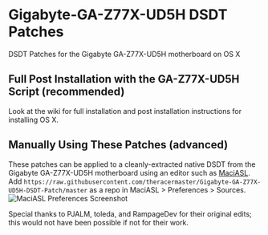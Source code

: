 # Gigabyte-GA-Z77X-UD5H DSDT Patches

DSDT Patches for the Gigabyte GA-Z77X-UD5H motherboard on OS X

## Full Post Installation with the GA-Z77X-UD5H Script (recommended)
Look at the wiki for full installation and post installation instructions for installing OS X.

## Manually Using These Patches (advanced)
These patches can be applied to a cleanly-extracted native DSDT from the Gigabyte GA-Z77X-UD5H motherboard using an editor such as [MaciASL](http://maciasl.sourceforge.net). Add `https://raw.githubusercontent.com/theracermaster/Gigabyte-GA-Z77X-UD5H-DSDT-Patch/master` as a repo in MaciASL > Preferences > Sources.
![MaciASL Preferences Screenshot](http://i.imgur.com/fV48uhM.png)

Special thanks to PJALM, toleda, and RampageDev for their original edits; this would not have been possible if not for their work.
